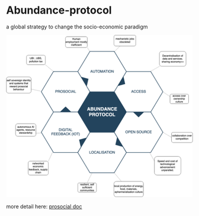 # Abundance-protocol
a global strategy to change the socio-economic paradigm 


![image](abundance-protocol.png)

more detail here: [prosocial doc](https://docs.google.com/document/d/1GpYkvbVDrxJf9rFiNTAEZqpu0qNZz6EOmPdJ_KchLI8/edit?usp=sharing)
